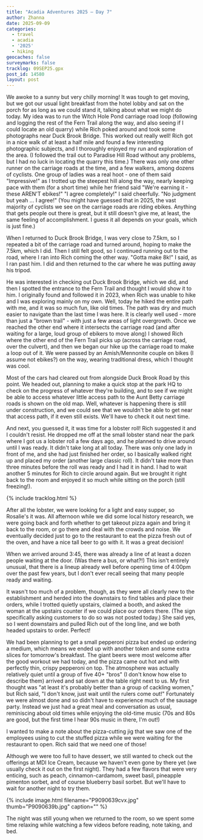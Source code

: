 ```yaml
---
title: "Acadia Adventures 2025 – Day 7"
author: Zhanna
date: 2025-09-09
categories: 
  - travel
  - acadia
  - '2025'
  - hiking
geocaches: false
surveymarks: false
tracklog: 09SEP25.gpx
post_id: 14580
layout: post
---
```


We awoke to a sunny but very chilly morning! It was tough to get moving, but we got our usual light breakfast from the hotel lobby and sat on the porch for as long as we could stand it, talking about what we might do today. My idea was to run the Witch Hole Pond carriage road loop (following and logging the rest of the Fern Trail along the way, and also seeing if I could locate an old quarry) while Rich poked around and took some photographs near Duck Brook Bridge. This worked out really well! Rich got in a nice walk of at least a half mile and found a few interesting photographic subjects, and I thoroughly enjoyed my run and exploration of the area. (I followed the trail out to Paradise Hill Road without any problems, but I had no luck in locating the quarry this time.) There was only one other runner on the carriage roads at the time, and a few walkers, among dozens of cyclists. One group of ladies was a real hoot - one of them said "Impressive!" as I trotted up the steepest hill along the way, nearly keeping pace with them (for a short time) while her friend said "We're earning it - these AREN'T ebikes!" "I agree completely!" I said cheerfully. "No judgment but yeah ... I agree!" (You might have guessed that in 2025, the vast majority of cyclists we see on the carriage roads are riding ebikes. Anything that gets people out there is great, but it still doesn't give me, at least, the same feeling of accomplishment. I guess it all depends on your goals, which is just fine.)

When I returned to Duck Brook Bridge, I was very close to 7.5km, so I repeated a bit of the carriage road and turned around, hoping to make the 7.5km, which I did. Then I still felt good, so I continued running out to the road, where I ran into Rich coming the other way. "Gotta make 8k!" I said, as I ran past him. I did and then returned to the car where he was putting away his tripod.

He was interested in checking out Duck Brook Bridge, which we did, and then I spotted the entrance to the Fern Trail and thought I would show it to him. I originally found and followed it in 2023, when Rich was unable to hike and I was exploring mainly on my own. Well, today he hiked the entire path with me, and it was so much fun, like old times. The path was dry and much easier to navigate than the last time I was here. It is clearly well used - more than just a "brown trail" - with just a few areas of light overgrowth. Once we reached the other end where it intersects the carriage road (and after waiting for a large, loud group of ebikers to move along) I showed Rich where the other end of the Fern Trail picks up (across the carriage road, over the culvert), and then we began our hike up the carriage road to make a loop out of it. We were passed by an Amish/Mennonite couple on bikes (I assume not ebikes?) on the way, wearing traditional dress, which I thought was cool.

Most of the cars had cleared out from alongside Duck Brook Road by this point. We headed out, planning to make a quick stop at the park HQ to check on the progress of whatever they're building, and to see if we might be able to access whatever little access path to the Aunt Betty carriage roads is shown on the old map. Well, whatever is happening there is still under construction, and we could see that we wouldn't be able to get near that access path, if it even still exists. We'll have to check it out next time.

And next, you guessed it, it was time for a lobster roll! Rich suggested it and I couldn't resist. He dropped me off at the small lobster stand near the park where I got us a lobster roll a few days ago, and he planned to drive around until I was ready. It didn't take long at all today. There was only one lady in front of me, and she had just finished her order, so I basically walked right up and placed my order (another large classic roll). It didn't take more than three minutes before the roll was ready and I had it in hand. I had to wait another 5 minutes for Rich to circle around again. But we brought it right back to the room and enjoyed it so much while sitting on the porch (still freezing!). 

{% include tracklog.html %}

After all the lobster, we were looking for a light and easy supper, so Rosalie's it was. All afternoon while we did some local history research, we were going back and forth whether to get takeout pizza again and bring it back to the room, or go there and deal with the crowds and noise. We eventually decided just to go to the restaurant to eat the pizza fresh out of the oven, and have a nice tall beer to go with it. It was a great decision!

When we arrived around 3:45, there was already a line of at least a dozen people waiting at the door. (Was there a bus, or what?!) This isn't entirely unusual, that there is a lineup already well before opening time of 4:00pm over the past few years, but I don't ever recall seeing that many people ready and waiting.

It wasn't too much of a problem, though, as they were all clearly new to the establishment and herded into the downstairs to find tables and place their orders, while I trotted quietly upstairs, claimed a booth, and asked the woman at the upstairs counter if we could place our orders there. (The sign specifically asking customers to do so was not posted today.) She said yes, so I went downstairs and pulled Rich out of the long line, and we both headed upstairs to order. Perfect!

We had been planning to get a small pepperoni pizza but ended up ordering a medium, which means we ended up with another token and some extra slices for tomorrow's breakfast. The giant beers were most welcome after the good workout we had today, and the pizza came out hot and with perfectly thin, crispy pepperoni on top. The atmosphere was actually relatively quiet until a group of five 40+ "bros" (I don't know how else to describe them) arrived and sat down at the table right next to us. My first thought was "at least it's probably better than a group of cackling women," but Rich said, "I don't know, just wait until the rulers come out!" Fortunately we were almost done and so didn't have to experience much of the sausage party. Instead we just had a great meal and conversation as usual, reminiscing about old times while enjoying the old-time music (70s and 80s are good, but the first time I hear 90s music in there, I'm out!)

I wanted to make a note about the pizza-cutting jig that we saw one of the employees using to cut the stuffed pizza while we were waiting for the restaurant to open. Rich said that we need one of those!

Although we were too full to have dessert, we still wanted to check out the offerings at MDI Ice Cream, because we haven't even gone by there yet (we usually check it out on the first night). They had a few flavors that were very enticing, such as peach, cinnamon-cardamom, sweet basil, pineapple pimenton sorbet, and of course blueberry basil sorbet. But we'll have to wait for another night to try them.

{% include image.html filename="P9090639cvx.jpg" thumb="P9090639b.jpg" caption="" %}

The night was still young when we returned to the room, so we spent some time relaxing while watching a few videos before reading, note taking, and bed.
